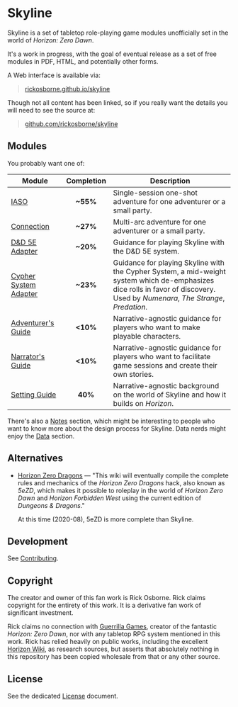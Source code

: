 # Skyline

Skyline is a set of tabletop role-playing game modules unofficially set in the world of _Horizon: Zero Dawn_.

It's a work in progress, with the goal of eventual release as a set of free modules in PDF, HTML, and potentially other forms.

A Web interface is available via:

> [rickosborne.github.io/skyline](https://rickosborne.github.io/skyline/)

Though not all content has been linked, so if you really want the details you will need to see the source at:

> [github.com/rickosborne/skyline](https://github.com/rickosborne/skyline/)

## Modules

You probably want one of:

| Module | Completion | Description |
| ------ | :----: | ----------- |
| [IASO](story/iaso) | **~55%** | Single-session one-shot adventure for one adventurer or a small party. |
| [Connection](story/connection) | **~27%** | Multi-arc adventure for one adventurer or a small party. |
| [D&D 5E Adapter](adapter/dnd5e) | **~20%** | Guidance for playing Skyline with the D&D 5E system. |
| [Cypher System Adapter](adapter/cypher) | **~23%** | Guidance for playing Skyline with the Cypher System, a mid-weight system which de-emphasizes dice rolls in favor of discovery. Used by _Numenara_, _The Strange_, _Predation_. |
| [Adventurer's Guide](guide/adventurer) | **&lt;10%** | Narrative-agnostic guidance for players who want to make playable characters. |
| [Narrator's Guide](guide/narrator) | **&lt;10%** | Narrative-agnostic guidance for players who want to facilitate game sessions and create their own stories. |
| [Setting Guide](guide/setting) | **40%** | Narrative-agnostic background on the world of Skyline and how it builds on _Horizon_. |

There's also a [Notes](notes) section, which might be interesting to people who want to know more about the design process for Skyline.
Data nerds might enjoy the [Data](data) section.

## Alternatives

* [Horizon Zero Dragons](http://5ezd.wikidot.com/) — "This wiki will eventually compile the complete rules and mechanics of the _Horizon Zero Dragons_ hack, also known as _5eZD_, which makes it possible to roleplay in the world of _Horizon Zero Dawn_ and _Horizon Forbidden West_ using the current edition of _Dungeons & Dragons_."
  
  At this time (2020-08), 5eZD is more complete than Skyline.

## Development

See [Contributing](CONTRIBUTING.md).

## Copyright

The creator and owner of this fan work is Rick Osborne.
Rick claims copyright for the entirety of this work.
It is a derivative fan work of significant investment.

Rick claims no connection with [Guerrilla Games](https://www.guerrilla-games.com/), creator of the fantastic _Horizon: Zero Dawn_, nor with any tabletop RPG system mentioned in this work.
Rick has relied heavily on public works, including the excellent [Horizon Wiki](https://horizon.fandom.com/), as research sources, but asserts that absolutely nothing in this repository has been copied wholesale from that or any other source.

## License

See the dedicated [License](LICENSE.md) document.
